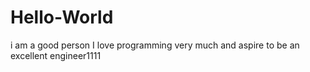 # Hello-World
i am  a good person
I love programming very much and aspire to be an excellent engineer1111
